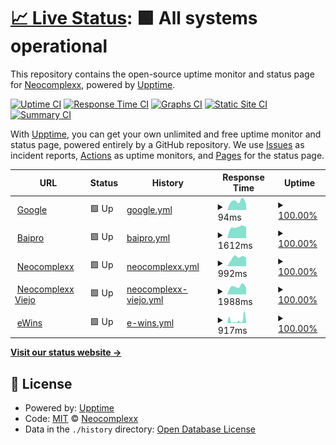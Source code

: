 # [📈 Live Status](https://Neocomplexx-group.github.io/statusPage): <!--live status--> **🟩 All systems operational**

This repository contains the open-source uptime monitor and status page for [Neocomplexx](https://neocomplexx.com/es/inicio/), powered by [Upptime](https://github.com/upptime/upptime).

[![Uptime CI](https://github.com/Neocomplexx-group/statusPage/workflows/Uptime%20CI/badge.svg)](https://github.com/Neocomplexx-group/statusPage/actions?query=workflow%3A%22Uptime+CI%22)
[![Response Time CI](https://github.com/Neocomplexx-group/statusPage/workflows/Response%20Time%20CI/badge.svg)](https://github.com/Neocomplexx-group/statusPage/actions?query=workflow%3A%22Response+Time+CI%22)
[![Graphs CI](https://github.com/Neocomplexx-group/statusPage/workflows/Graphs%20CI/badge.svg)](https://github.com/Neocomplexx-group/statusPage/actions?query=workflow%3A%22Graphs+CI%22)
[![Static Site CI](https://github.com/Neocomplexx-group/statusPage/workflows/Static%20Site%20CI/badge.svg)](https://github.com/Neocomplexx-group/statusPage/actions?query=workflow%3A%22Static+Site+CI%22)
[![Summary CI](https://github.com/Neocomplexx-group/statusPage/workflows/Summary%20CI/badge.svg)](https://github.com/Neocomplexx-group/statusPage/actions?query=workflow%3A%22Summary+CI%22)

With [Upptime](https://upptime.js.org), you can get your own unlimited and free uptime monitor and status page, powered entirely by a GitHub repository. We use [Issues](https://github.com/Neocomplexx-group/statusPage/issues) as incident reports, [Actions](https://github.com/Neocomplexx-group/statusPage/actions) as uptime monitors, and [Pages](https://Neocomplexx-group.github.io/statusPage) for the status page.

<!--start: status pages-->
<!-- This summary is generated by Upptime (https://github.com/upptime/upptime) -->
<!-- Do not edit this manually, your changes will be overwritten -->
<!-- prettier-ignore -->
| URL | Status | History | Response Time | Uptime |
| --- | ------ | ------- | ------------- | ------ |
| <img alt="" src="https://icons.duckduckgo.com/ip3/www.google.com.ico" height="13"> [Google](https://www.google.com) | 🟩 Up | [google.yml](https://github.com/Neocomplexx-group/statusPage/commits/HEAD/history/google.yml) | <details><summary><img alt="Response time graph" src="./graphs/google/response-time-week.png" height="20"> 94ms</summary><br><a href="https://Neocomplexx-group.github.io/statusPage/history/google"><img alt="Response time 94" src="https://img.shields.io/endpoint?url=https%3A%2F%2Fraw.githubusercontent.com%2FNeocomplexx-group%2FstatusPage%2FHEAD%2Fapi%2Fgoogle%2Fresponse-time.json"></a><br><a href="https://Neocomplexx-group.github.io/statusPage/history/google"><img alt="24-hour response time 87" src="https://img.shields.io/endpoint?url=https%3A%2F%2Fraw.githubusercontent.com%2FNeocomplexx-group%2FstatusPage%2FHEAD%2Fapi%2Fgoogle%2Fresponse-time-day.json"></a><br><a href="https://Neocomplexx-group.github.io/statusPage/history/google"><img alt="7-day response time 94" src="https://img.shields.io/endpoint?url=https%3A%2F%2Fraw.githubusercontent.com%2FNeocomplexx-group%2FstatusPage%2FHEAD%2Fapi%2Fgoogle%2Fresponse-time-week.json"></a><br><a href="https://Neocomplexx-group.github.io/statusPage/history/google"><img alt="30-day response time 94" src="https://img.shields.io/endpoint?url=https%3A%2F%2Fraw.githubusercontent.com%2FNeocomplexx-group%2FstatusPage%2FHEAD%2Fapi%2Fgoogle%2Fresponse-time-month.json"></a><br><a href="https://Neocomplexx-group.github.io/statusPage/history/google"><img alt="1-year response time 94" src="https://img.shields.io/endpoint?url=https%3A%2F%2Fraw.githubusercontent.com%2FNeocomplexx-group%2FstatusPage%2FHEAD%2Fapi%2Fgoogle%2Fresponse-time-year.json"></a></details> | <details><summary><a href="https://Neocomplexx-group.github.io/statusPage/history/google">100.00%</a></summary><a href="https://Neocomplexx-group.github.io/statusPage/history/google"><img alt="All-time uptime 100.00%" src="https://img.shields.io/endpoint?url=https%3A%2F%2Fraw.githubusercontent.com%2FNeocomplexx-group%2FstatusPage%2FHEAD%2Fapi%2Fgoogle%2Fuptime.json"></a><br><a href="https://Neocomplexx-group.github.io/statusPage/history/google"><img alt="24-hour uptime 100.00%" src="https://img.shields.io/endpoint?url=https%3A%2F%2Fraw.githubusercontent.com%2FNeocomplexx-group%2FstatusPage%2FHEAD%2Fapi%2Fgoogle%2Fuptime-day.json"></a><br><a href="https://Neocomplexx-group.github.io/statusPage/history/google"><img alt="7-day uptime 100.00%" src="https://img.shields.io/endpoint?url=https%3A%2F%2Fraw.githubusercontent.com%2FNeocomplexx-group%2FstatusPage%2FHEAD%2Fapi%2Fgoogle%2Fuptime-week.json"></a><br><a href="https://Neocomplexx-group.github.io/statusPage/history/google"><img alt="30-day uptime 100.00%" src="https://img.shields.io/endpoint?url=https%3A%2F%2Fraw.githubusercontent.com%2FNeocomplexx-group%2FstatusPage%2FHEAD%2Fapi%2Fgoogle%2Fuptime-month.json"></a><br><a href="https://Neocomplexx-group.github.io/statusPage/history/google"><img alt="1-year uptime 100.00%" src="https://img.shields.io/endpoint?url=https%3A%2F%2Fraw.githubusercontent.com%2FNeocomplexx-group%2FstatusPage%2FHEAD%2Fapi%2Fgoogle%2Fuptime-year.json"></a></details>
| <img alt="" src="https://icons.duckduckgo.com/ip3/baiproingenieria.com.ico" height="13"> [Baipro](https://baiproingenieria.com/) | 🟩 Up | [baipro.yml](https://github.com/Neocomplexx-group/statusPage/commits/HEAD/history/baipro.yml) | <details><summary><img alt="Response time graph" src="./graphs/baipro/response-time-week.png" height="20"> 1612ms</summary><br><a href="https://Neocomplexx-group.github.io/statusPage/history/baipro"><img alt="Response time 1612" src="https://img.shields.io/endpoint?url=https%3A%2F%2Fraw.githubusercontent.com%2FNeocomplexx-group%2FstatusPage%2FHEAD%2Fapi%2Fbaipro%2Fresponse-time.json"></a><br><a href="https://Neocomplexx-group.github.io/statusPage/history/baipro"><img alt="24-hour response time 1796" src="https://img.shields.io/endpoint?url=https%3A%2F%2Fraw.githubusercontent.com%2FNeocomplexx-group%2FstatusPage%2FHEAD%2Fapi%2Fbaipro%2Fresponse-time-day.json"></a><br><a href="https://Neocomplexx-group.github.io/statusPage/history/baipro"><img alt="7-day response time 1612" src="https://img.shields.io/endpoint?url=https%3A%2F%2Fraw.githubusercontent.com%2FNeocomplexx-group%2FstatusPage%2FHEAD%2Fapi%2Fbaipro%2Fresponse-time-week.json"></a><br><a href="https://Neocomplexx-group.github.io/statusPage/history/baipro"><img alt="30-day response time 1612" src="https://img.shields.io/endpoint?url=https%3A%2F%2Fraw.githubusercontent.com%2FNeocomplexx-group%2FstatusPage%2FHEAD%2Fapi%2Fbaipro%2Fresponse-time-month.json"></a><br><a href="https://Neocomplexx-group.github.io/statusPage/history/baipro"><img alt="1-year response time 1612" src="https://img.shields.io/endpoint?url=https%3A%2F%2Fraw.githubusercontent.com%2FNeocomplexx-group%2FstatusPage%2FHEAD%2Fapi%2Fbaipro%2Fresponse-time-year.json"></a></details> | <details><summary><a href="https://Neocomplexx-group.github.io/statusPage/history/baipro">100.00%</a></summary><a href="https://Neocomplexx-group.github.io/statusPage/history/baipro"><img alt="All-time uptime 100.00%" src="https://img.shields.io/endpoint?url=https%3A%2F%2Fraw.githubusercontent.com%2FNeocomplexx-group%2FstatusPage%2FHEAD%2Fapi%2Fbaipro%2Fuptime.json"></a><br><a href="https://Neocomplexx-group.github.io/statusPage/history/baipro"><img alt="24-hour uptime 100.00%" src="https://img.shields.io/endpoint?url=https%3A%2F%2Fraw.githubusercontent.com%2FNeocomplexx-group%2FstatusPage%2FHEAD%2Fapi%2Fbaipro%2Fuptime-day.json"></a><br><a href="https://Neocomplexx-group.github.io/statusPage/history/baipro"><img alt="7-day uptime 100.00%" src="https://img.shields.io/endpoint?url=https%3A%2F%2Fraw.githubusercontent.com%2FNeocomplexx-group%2FstatusPage%2FHEAD%2Fapi%2Fbaipro%2Fuptime-week.json"></a><br><a href="https://Neocomplexx-group.github.io/statusPage/history/baipro"><img alt="30-day uptime 100.00%" src="https://img.shields.io/endpoint?url=https%3A%2F%2Fraw.githubusercontent.com%2FNeocomplexx-group%2FstatusPage%2FHEAD%2Fapi%2Fbaipro%2Fuptime-month.json"></a><br><a href="https://Neocomplexx-group.github.io/statusPage/history/baipro"><img alt="1-year uptime 100.00%" src="https://img.shields.io/endpoint?url=https%3A%2F%2Fraw.githubusercontent.com%2FNeocomplexx-group%2FstatusPage%2FHEAD%2Fapi%2Fbaipro%2Fuptime-year.json"></a></details>
| <img alt="" src="https://icons.duckduckgo.com/ip3/neocomplexx.com.ar.ico" height="13"> [Neocomplexx](http://neocomplexx.com.ar/) | 🟩 Up | [neocomplexx.yml](https://github.com/Neocomplexx-group/statusPage/commits/HEAD/history/neocomplexx.yml) | <details><summary><img alt="Response time graph" src="./graphs/neocomplexx/response-time-week.png" height="20"> 992ms</summary><br><a href="https://Neocomplexx-group.github.io/statusPage/history/neocomplexx"><img alt="Response time 992" src="https://img.shields.io/endpoint?url=https%3A%2F%2Fraw.githubusercontent.com%2FNeocomplexx-group%2FstatusPage%2FHEAD%2Fapi%2Fneocomplexx%2Fresponse-time.json"></a><br><a href="https://Neocomplexx-group.github.io/statusPage/history/neocomplexx"><img alt="24-hour response time 1053" src="https://img.shields.io/endpoint?url=https%3A%2F%2Fraw.githubusercontent.com%2FNeocomplexx-group%2FstatusPage%2FHEAD%2Fapi%2Fneocomplexx%2Fresponse-time-day.json"></a><br><a href="https://Neocomplexx-group.github.io/statusPage/history/neocomplexx"><img alt="7-day response time 992" src="https://img.shields.io/endpoint?url=https%3A%2F%2Fraw.githubusercontent.com%2FNeocomplexx-group%2FstatusPage%2FHEAD%2Fapi%2Fneocomplexx%2Fresponse-time-week.json"></a><br><a href="https://Neocomplexx-group.github.io/statusPage/history/neocomplexx"><img alt="30-day response time 992" src="https://img.shields.io/endpoint?url=https%3A%2F%2Fraw.githubusercontent.com%2FNeocomplexx-group%2FstatusPage%2FHEAD%2Fapi%2Fneocomplexx%2Fresponse-time-month.json"></a><br><a href="https://Neocomplexx-group.github.io/statusPage/history/neocomplexx"><img alt="1-year response time 992" src="https://img.shields.io/endpoint?url=https%3A%2F%2Fraw.githubusercontent.com%2FNeocomplexx-group%2FstatusPage%2FHEAD%2Fapi%2Fneocomplexx%2Fresponse-time-year.json"></a></details> | <details><summary><a href="https://Neocomplexx-group.github.io/statusPage/history/neocomplexx">100.00%</a></summary><a href="https://Neocomplexx-group.github.io/statusPage/history/neocomplexx"><img alt="All-time uptime 100.00%" src="https://img.shields.io/endpoint?url=https%3A%2F%2Fraw.githubusercontent.com%2FNeocomplexx-group%2FstatusPage%2FHEAD%2Fapi%2Fneocomplexx%2Fuptime.json"></a><br><a href="https://Neocomplexx-group.github.io/statusPage/history/neocomplexx"><img alt="24-hour uptime 100.00%" src="https://img.shields.io/endpoint?url=https%3A%2F%2Fraw.githubusercontent.com%2FNeocomplexx-group%2FstatusPage%2FHEAD%2Fapi%2Fneocomplexx%2Fuptime-day.json"></a><br><a href="https://Neocomplexx-group.github.io/statusPage/history/neocomplexx"><img alt="7-day uptime 100.00%" src="https://img.shields.io/endpoint?url=https%3A%2F%2Fraw.githubusercontent.com%2FNeocomplexx-group%2FstatusPage%2FHEAD%2Fapi%2Fneocomplexx%2Fuptime-week.json"></a><br><a href="https://Neocomplexx-group.github.io/statusPage/history/neocomplexx"><img alt="30-day uptime 100.00%" src="https://img.shields.io/endpoint?url=https%3A%2F%2Fraw.githubusercontent.com%2FNeocomplexx-group%2FstatusPage%2FHEAD%2Fapi%2Fneocomplexx%2Fuptime-month.json"></a><br><a href="https://Neocomplexx-group.github.io/statusPage/history/neocomplexx"><img alt="1-year uptime 100.00%" src="https://img.shields.io/endpoint?url=https%3A%2F%2Fraw.githubusercontent.com%2FNeocomplexx-group%2FstatusPage%2FHEAD%2Fapi%2Fneocomplexx%2Fuptime-year.json"></a></details>
| <img alt="" src="https://icons.duckduckgo.com/ip3/neocomplexx.com.ico" height="13"> [Neocomplexx Viejo](http://neocomplexx.com/es/inicio/) | 🟩 Up | [neocomplexx-viejo.yml](https://github.com/Neocomplexx-group/statusPage/commits/HEAD/history/neocomplexx-viejo.yml) | <details><summary><img alt="Response time graph" src="./graphs/neocomplexx-viejo/response-time-week.png" height="20"> 1988ms</summary><br><a href="https://Neocomplexx-group.github.io/statusPage/history/neocomplexx-viejo"><img alt="Response time 1988" src="https://img.shields.io/endpoint?url=https%3A%2F%2Fraw.githubusercontent.com%2FNeocomplexx-group%2FstatusPage%2FHEAD%2Fapi%2Fneocomplexx-viejo%2Fresponse-time.json"></a><br><a href="https://Neocomplexx-group.github.io/statusPage/history/neocomplexx-viejo"><img alt="24-hour response time 2523" src="https://img.shields.io/endpoint?url=https%3A%2F%2Fraw.githubusercontent.com%2FNeocomplexx-group%2FstatusPage%2FHEAD%2Fapi%2Fneocomplexx-viejo%2Fresponse-time-day.json"></a><br><a href="https://Neocomplexx-group.github.io/statusPage/history/neocomplexx-viejo"><img alt="7-day response time 1988" src="https://img.shields.io/endpoint?url=https%3A%2F%2Fraw.githubusercontent.com%2FNeocomplexx-group%2FstatusPage%2FHEAD%2Fapi%2Fneocomplexx-viejo%2Fresponse-time-week.json"></a><br><a href="https://Neocomplexx-group.github.io/statusPage/history/neocomplexx-viejo"><img alt="30-day response time 1988" src="https://img.shields.io/endpoint?url=https%3A%2F%2Fraw.githubusercontent.com%2FNeocomplexx-group%2FstatusPage%2FHEAD%2Fapi%2Fneocomplexx-viejo%2Fresponse-time-month.json"></a><br><a href="https://Neocomplexx-group.github.io/statusPage/history/neocomplexx-viejo"><img alt="1-year response time 1988" src="https://img.shields.io/endpoint?url=https%3A%2F%2Fraw.githubusercontent.com%2FNeocomplexx-group%2FstatusPage%2FHEAD%2Fapi%2Fneocomplexx-viejo%2Fresponse-time-year.json"></a></details> | <details><summary><a href="https://Neocomplexx-group.github.io/statusPage/history/neocomplexx-viejo">100.00%</a></summary><a href="https://Neocomplexx-group.github.io/statusPage/history/neocomplexx-viejo"><img alt="All-time uptime 100.00%" src="https://img.shields.io/endpoint?url=https%3A%2F%2Fraw.githubusercontent.com%2FNeocomplexx-group%2FstatusPage%2FHEAD%2Fapi%2Fneocomplexx-viejo%2Fuptime.json"></a><br><a href="https://Neocomplexx-group.github.io/statusPage/history/neocomplexx-viejo"><img alt="24-hour uptime 100.00%" src="https://img.shields.io/endpoint?url=https%3A%2F%2Fraw.githubusercontent.com%2FNeocomplexx-group%2FstatusPage%2FHEAD%2Fapi%2Fneocomplexx-viejo%2Fuptime-day.json"></a><br><a href="https://Neocomplexx-group.github.io/statusPage/history/neocomplexx-viejo"><img alt="7-day uptime 100.00%" src="https://img.shields.io/endpoint?url=https%3A%2F%2Fraw.githubusercontent.com%2FNeocomplexx-group%2FstatusPage%2FHEAD%2Fapi%2Fneocomplexx-viejo%2Fuptime-week.json"></a><br><a href="https://Neocomplexx-group.github.io/statusPage/history/neocomplexx-viejo"><img alt="30-day uptime 100.00%" src="https://img.shields.io/endpoint?url=https%3A%2F%2Fraw.githubusercontent.com%2FNeocomplexx-group%2FstatusPage%2FHEAD%2Fapi%2Fneocomplexx-viejo%2Fuptime-month.json"></a><br><a href="https://Neocomplexx-group.github.io/statusPage/history/neocomplexx-viejo"><img alt="1-year uptime 100.00%" src="https://img.shields.io/endpoint?url=https%3A%2F%2Fraw.githubusercontent.com%2FNeocomplexx-group%2FstatusPage%2FHEAD%2Fapi%2Fneocomplexx-viejo%2Fuptime-year.json"></a></details>
| <img alt="" src="https://icons.duckduckgo.com/ip3/www.ewins.com.ar.ico" height="13"> [eWins](https://www.ewins.com.ar/) | 🟩 Up | [e-wins.yml](https://github.com/Neocomplexx-group/statusPage/commits/HEAD/history/e-wins.yml) | <details><summary><img alt="Response time graph" src="./graphs/e-wins/response-time-week.png" height="20"> 917ms</summary><br><a href="https://Neocomplexx-group.github.io/statusPage/history/e-wins"><img alt="Response time 917" src="https://img.shields.io/endpoint?url=https%3A%2F%2Fraw.githubusercontent.com%2FNeocomplexx-group%2FstatusPage%2FHEAD%2Fapi%2Fe-wins%2Fresponse-time.json"></a><br><a href="https://Neocomplexx-group.github.io/statusPage/history/e-wins"><img alt="24-hour response time 138" src="https://img.shields.io/endpoint?url=https%3A%2F%2Fraw.githubusercontent.com%2FNeocomplexx-group%2FstatusPage%2FHEAD%2Fapi%2Fe-wins%2Fresponse-time-day.json"></a><br><a href="https://Neocomplexx-group.github.io/statusPage/history/e-wins"><img alt="7-day response time 917" src="https://img.shields.io/endpoint?url=https%3A%2F%2Fraw.githubusercontent.com%2FNeocomplexx-group%2FstatusPage%2FHEAD%2Fapi%2Fe-wins%2Fresponse-time-week.json"></a><br><a href="https://Neocomplexx-group.github.io/statusPage/history/e-wins"><img alt="30-day response time 917" src="https://img.shields.io/endpoint?url=https%3A%2F%2Fraw.githubusercontent.com%2FNeocomplexx-group%2FstatusPage%2FHEAD%2Fapi%2Fe-wins%2Fresponse-time-month.json"></a><br><a href="https://Neocomplexx-group.github.io/statusPage/history/e-wins"><img alt="1-year response time 917" src="https://img.shields.io/endpoint?url=https%3A%2F%2Fraw.githubusercontent.com%2FNeocomplexx-group%2FstatusPage%2FHEAD%2Fapi%2Fe-wins%2Fresponse-time-year.json"></a></details> | <details><summary><a href="https://Neocomplexx-group.github.io/statusPage/history/e-wins">100.00%</a></summary><a href="https://Neocomplexx-group.github.io/statusPage/history/e-wins"><img alt="All-time uptime 100.00%" src="https://img.shields.io/endpoint?url=https%3A%2F%2Fraw.githubusercontent.com%2FNeocomplexx-group%2FstatusPage%2FHEAD%2Fapi%2Fe-wins%2Fuptime.json"></a><br><a href="https://Neocomplexx-group.github.io/statusPage/history/e-wins"><img alt="24-hour uptime 100.00%" src="https://img.shields.io/endpoint?url=https%3A%2F%2Fraw.githubusercontent.com%2FNeocomplexx-group%2FstatusPage%2FHEAD%2Fapi%2Fe-wins%2Fuptime-day.json"></a><br><a href="https://Neocomplexx-group.github.io/statusPage/history/e-wins"><img alt="7-day uptime 100.00%" src="https://img.shields.io/endpoint?url=https%3A%2F%2Fraw.githubusercontent.com%2FNeocomplexx-group%2FstatusPage%2FHEAD%2Fapi%2Fe-wins%2Fuptime-week.json"></a><br><a href="https://Neocomplexx-group.github.io/statusPage/history/e-wins"><img alt="30-day uptime 100.00%" src="https://img.shields.io/endpoint?url=https%3A%2F%2Fraw.githubusercontent.com%2FNeocomplexx-group%2FstatusPage%2FHEAD%2Fapi%2Fe-wins%2Fuptime-month.json"></a><br><a href="https://Neocomplexx-group.github.io/statusPage/history/e-wins"><img alt="1-year uptime 100.00%" src="https://img.shields.io/endpoint?url=https%3A%2F%2Fraw.githubusercontent.com%2FNeocomplexx-group%2FstatusPage%2FHEAD%2Fapi%2Fe-wins%2Fuptime-year.json"></a></details>

<!--end: status pages-->

[**Visit our status website →**](https://Neocomplexx-group.github.io/statusPage)

## 📄 License

- Powered by: [Upptime](https://github.com/upptime/upptime)
- Code: [MIT](./LICENSE) © [Neocomplexx](https://neocomplexx.com/es/inicio/)
- Data in the `./history` directory: [Open Database License](https://opendatacommons.org/licenses/odbl/1-0/)
